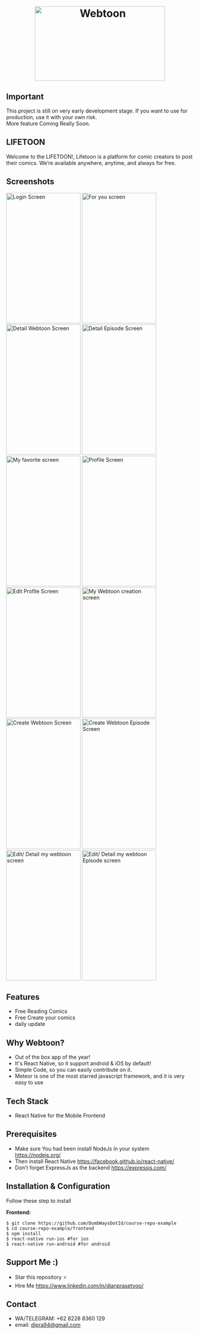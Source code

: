 <h1 align="center">
   <img src="https://www.downloadapkandroid.org/wp-content/uploads/2018/03/webtoon-2.jpg" width="350" height="200" alt="Webtoon"/>
</h1>

## Important
This project is still on very early development stage. If you want to use for production, use it with your own risk.
<br>More feature Coming Really Soon.

## LIFETOON
Welcome to the LIFETOON!,
Lifetoon is a platform for comic creators to post their comics. We’re available anywhere, anytime, and always for free.


## Screenshots

<p float="left">
  <img src="https://ibb.co/G2BFxgS" width="200" height="350" alt="Login Screen"/>

  <img src="https://i.ibb.co/pzg32YR/Screenshot-1570774068.png" width="200" height="350" alt="For you screen"/>

  <img src="https://i.ibb.co/7vLbNdx/Screenshot-1570774080.png" width="200" height="350" alt="Detail Webtoon Screen"/>

  <img src="https://i.ibb.co/F8S7MPJ/Screenshot-1570774094.png" width="200" height="350" alt="Detail Episode Screen"/>

  <img src="https://i.ibb.co/q0LwBG8/Screenshot-1570774108.png" width="200" height="350" alt="My favorite screen"/>

  <img src="https://i.ibb.co/jg0W4c3/Screenshot-1570774116.png" width="200" height="350" alt="Profile Screen"/>

  <img src="https://i.ibb.co/M6H3jJm/Screenshot-1570774122.png" width="200" height="350" alt="Edit Profile Screen"/>

  <img src="https://i.ibb.co/kqk1GrB/Screenshot-1570774131.png" width="200" height="350" alt="My Webtoon creation screen"/>

  <img src="https://i.ibb.co/JtMNv9F/Screenshot-1570778421.png" width="200" height="350" alt="Create Webtoon Screen"/>

  <img src="https://i.ibb.co/9yStjXj/Screenshot-1570778464.png" width="200" height="350" alt="Create Webtoon Episode Screen"/>

<img src="https://i.ibb.co/4jH2B3Z/Screenshot-1570779044.png" width="200" height="350" alt="Edit/ Detail my webtoon screen"/>

  <img src="https://i.ibb.co/q7FK11T/Screenshot-1570779109.png" width="200" height="350" alt="Edit/ Detail my webtoon Episode screen"/>
  
</p>


## Features
* Free Reading Comics
* Free Create your comics
* daily update

## Why Webtoon?
* Out of the box app of the year!
* It's React Native, so it support android & iOS by default!
* Simple Code, so you can easily contribute on it.
* Meteor is one of the most starred javascript framework, and it is very easy to use

## Tech Stack
* React Native for the Mobile Frontend

## Prerequisites
* Make sure You had been install NodeJs in your system https://nodejs.org/
* Then install React Native https://facebook.github.io/react-native/
* Don’t forget ExpressJs as the backend https://expressjs.com/

## Installation & Configuration
Follow these step to install

**Frontend:**
```
$ git clone https://github.com/DumbWaysDotId/course-repo-example
$ cd course-repo-example/frontend
$ npm install
$ react-native run-ios #for ios
$ react-native run-android #for android
```

## Support Me :)
* Star this repository :star:
* Hire Me https://www.linkedin.com/in/dianprasetyoo/

## Contact 
* WA/TELEGRAM: +62 8228 8360 129
* email: dipra94@gmail.com
